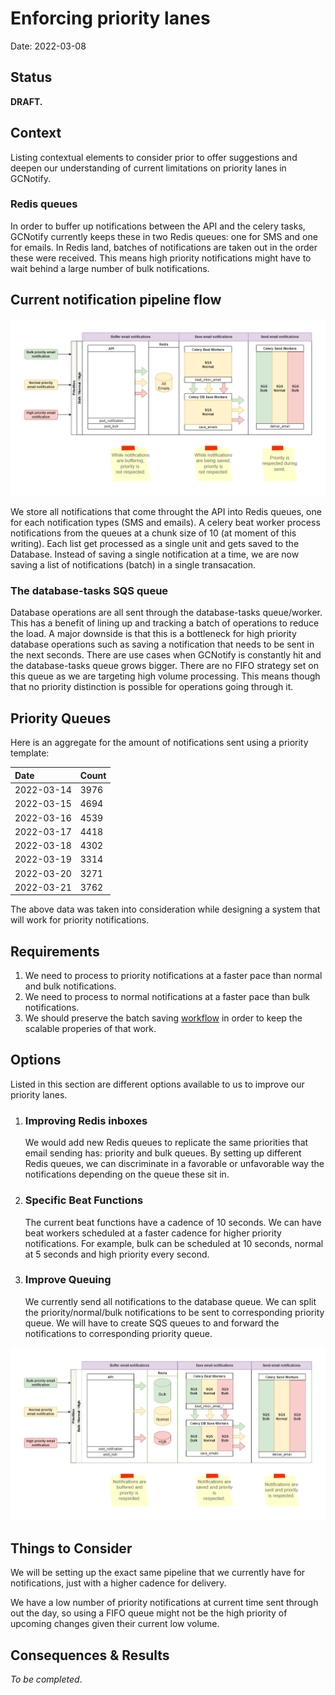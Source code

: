 # Enforcing priority lanes

Date: 2022-03-08

## Status

**DRAFT.**

## Context

Listing contextual elements to consider prior to offer suggestions and deepen our understanding of current limitations on priority lanes in GCNotify.

### Redis queues

In order to buffer up notifications between the API and the celery tasks, GCNotify currently keeps these in two Redis queues: one for SMS and one for emails. In Redis land, batches of notifications are taken out in the order these were received. This means high priority notifications might have to wait behind a large number of bulk notifications.

## Current notification pipeline flow

![Current notification flow](https://raw.githubusercontent.com/cds-snc/notification-adr/main/records/diagrams/2022-03-08.priority-lanes/current-lanes-setup.drawio.png?raw=true "Current notification flow")

We store all notifications that come throught the API into Redis queues, one for each notification types (SMS and emails). A celery beat worker process notifications from the queues at a chunk size of 10 (at moment of this writing). Each list get processed as a single unit and gets saved to the Database. Instead of saving a single notification at a time, we are now saving a list of notifications (batch) in a single transacation.

### The database-tasks SQS queue

Database operations are all sent through the database-tasks queue/worker. This has a benefit of lining up and tracking a batch of operations to reduce the load. A major downside is that this is a bottleneck for high priority database operations such as saving a notification that needs to be sent in the next seconds. There are use cases when GCNotify is constantly hit and the database-tasks queue grows bigger. There are no FIFO strategy set on this queue as we are targeting high volume processing. This means though that no priority distinction is possible for operations going through it.

## Priority Queues

Here is an aggregate for the amount of notifications sent using a priority template:

| Date    | Count |
| :---        | :----   |
| 2022-03-14   | 3976     |
| 2022-03-15   | 4694      |
| 2022-03-16   | 4539     |
| 2022-03-17  | 4418     |
| 2022-03-18   | 4302     |
| 2022-03-19  | 3314     |
| 2022-03-20  | 3271     |
| 2022-03-21  | 3762     |

The above data was taken into consideration while designing a system that will work for priority notifications.

## Requirements

1. We need to process to priority notifications at a faster pace than normal and bulk notifications.
2. We need to process to normal notifications at a faster pace than bulk notifications.
3. We should preserve the batch saving [workflow](https://github.com/cds-snc/notification-adr/blob/main/records/2021-09-27.batch-celery-save.md) in order to keep the scalable properies of that work.

## Options

Listed in this section are different options available to us to improve our priority lanes.

1. ### Improving Redis inboxes

   We would add new Redis queues to replicate the same priorities that email sending has: priority and bulk queues. By setting up different Redis queues, we can discriminate in a favorable or unfavorable way the notifications depending on the queue these sit in.

2. ### Specific Beat Functions

   The current beat functions have a cadence of 10 seconds. We can have beat workers scheduled at a faster cadence for higher priority notifications. For example, bulk can be scheduled at 10 seconds, normal at 5 seconds and high priority every second.

3. ### Improve Queuing

   We currently send all notifications to the database queue. We can split the priority/normal/bulk notifications to be sent to corresponding priority queue. We will have to create SQS queues to and forward the notifications to corresponding priority queue.

![Priority lanes extended](https://raw.githubusercontent.com/cds-snc/notification-adr/main/records/diagrams/2022-03-08.priority-lanes/next-lanes-setup.drawio.png?raw=true "Priority lanes extended")

## Things to Consider

We will be setting up the exact same pipeline that we currently have for notifications, just with a higher cadence for delivery.

We have a low number of priority notifications at current time sent through out the day, so using a FIFO queue might not be the high priority of upcoming changes given their current low volume.

## Consequences & Results

_To be completed_.
